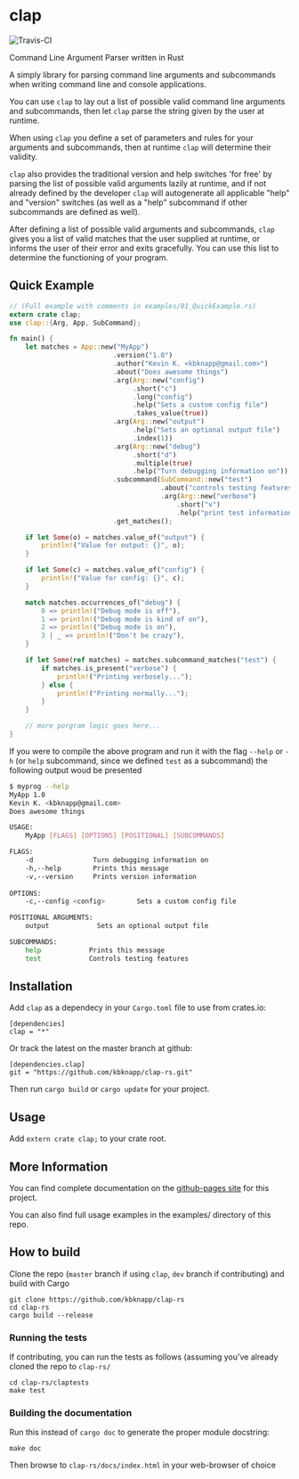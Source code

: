 # clap

![Travis-CI](https://travis-ci.org/kbknapp/clap-rs.svg?branch=master)

Command Line Argument Parser written in Rust

A simply library for parsing command line arguments and subcommands when writing command line and console applications.

You can use `clap` to lay out a list of possible valid command line arguments and subcommands, then let `clap` parse the string given by the user at runtime.

When using `clap` you define a set of parameters and rules for your arguments and subcommands, then at runtime `clap` will determine their validity.

`clap` also provides the traditional version and help switches 'for free' by parsing the list of possible valid arguments lazily at runtime, and if not already defined by the developer `clap` will autogenerate all applicable "help" and "version" switches (as well as a "help" subcommand if other subcommands are defined as well).

 After defining a list of possible valid arguments and subcommands, `clap` gives you a list of valid matches that the user supplied at runtime, or informs the user of their error and exits gracefully. You can use this list to determine the functioning of your program.

## Quick Example
 
```rust
// (Full example with comments in examples/01_QuickExample.rs)
extern crate clap;
use clap::{Arg, App, SubCommand};

fn main() {
    let matches = App::new("MyApp")
                          .version("1.0")
                          .author("Kevin K. <kbknapp@gmail.com>")
                          .about("Does awesome things")
                          .arg(Arg::new("config")
                               .short("c")
                               .long("config")
                               .help("Sets a custom config file")
                               .takes_value(true))
                          .arg(Arg::new("output")
                               .help("Sets an optional output file")
                               .index(1))
                          .arg(Arg::new("debug")
                               .short("d")
                               .multiple(true)
                               .help("Turn debugging information on"))
                          .subcommand(SubCommand::new("test")
                                      .about("controls testing features")
                                      .arg(Arg::new("verbose")
                                          .short("v")
                                          .help("print test information verbosely")))
                          .get_matches();

    if let Some(o) = matches.value_of("output") {
        println!("Value for output: {}", o);
    }

    if let Some(c) = matches.value_of("config") {
        println!("Value for config: {}", c);
    }

    match matches.occurrences_of("debug") {
        0 => println!("Debug mode is off"),
        1 => println!("Debug mode is kind of on"),
        2 => println!("Debug mode is on"),
        3 | _ => println!("Don't be crazy"),
    }

    if let Some(ref matches) = matches.subcommand_matches("test") {
        if matches.is_present("verbose") {
            println!("Printing verbosely...");
        } else {
            println!("Printing normally...");
        }
    }

    // more porgram logic goes here...
}
```

If you were to compile the above program and run it with the flag `--help` or `-h` (or `help` subcommand, since we defined `test` as a subcommand) the following output woud be presented

```sh
$ myprog --help
MyApp 1.0
Kevin K. <kbknapp@gmail.com>
Does awesome things

USAGE:
    MyApp [FLAGS] [OPTIONS] [POSITIONAL] [SUBCOMMANDS]

FLAGS:
    -d               Turn debugging information on
    -h,--help        Prints this message
    -v,--version     Prints version information
 
OPTIONS:
    -c,--config <config>        Sets a custom config file

POSITIONAL ARGUMENTS:
    output            Sets an optional output file

SUBCOMMANDS:
    help            Prints this message
    test            Controls testing features
```

## Installation
Add `clap` as a dependecy in your `Cargo.toml` file to use from crates.io:

 ```
 [dependencies]
 clap = "*"
 ```
 Or track the latest on the master branch at github:

```
[dependencies.clap]
git = "https://github.com/kbknapp/clap-rs.git"
```

Then run `cargo build` or `cargo update` for your project.

## Usage

Add `extern crate clap;` to your crate root.

## More Information

You can find complete documentation on the [github-pages site](http://kbknapp.github.io/clap-rs/docs/clap/index.html) for this project.

You can also find full usage examples in the examples/ directory of this repo.

## How to build

Clone the repo (`master` branch if using `clap`, `dev` branch if contributing) and build with Cargo

```
git clone https://github.com/kbknapp/clap-rs
cd clap-rs
cargo build --release
```

### Running the tests

If contributing, you can run the tests as follows (assuming you've already cloned the repo to `clap-rs/`

```
cd clap-rs/claptests
make test
```

### Building the documentation

Run this instead of `cargo doc` to generate the proper module docstring:

```
make doc
```

Then browse to `clap-rs/docs/index.html` in your web-browser of choice
